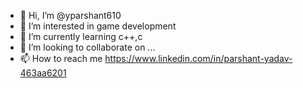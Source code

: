 - 👋 Hi, I’m @yparshant610
- 👀 I’m interested in game development
- 🌱 I’m currently learning c++,c
- 💞️ I’m looking to collaborate on ...
- 📫 How to reach me https://www.linkedin.com/in/parshant-yadav-463aa6201

<!---
yparshant610/yparshant610 is a ✨ special ✨ repository because its `README.md` (this file) appears on your GitHub profile.
You can click the Preview link to take a look at your changes.
--->
